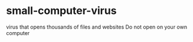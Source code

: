 # small-computer-virus
virus that opens thousands of files and websites
Do not open on your own computer
